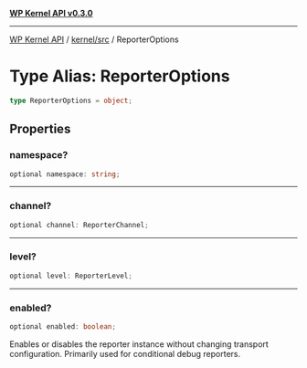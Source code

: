 [**WP Kernel API v0.3.0**](../../../README.md)

---

[WP Kernel API](../../../README.md) / [kernel/src](../README.md) / ReporterOptions

# Type Alias: ReporterOptions

```ts
type ReporterOptions = object;
```

## Properties

### namespace?

```ts
optional namespace: string;
```

---

### channel?

```ts
optional channel: ReporterChannel;
```

---

### level?

```ts
optional level: ReporterLevel;
```

---

### enabled?

```ts
optional enabled: boolean;
```

Enables or disables the reporter instance without changing transport configuration.
Primarily used for conditional debug reporters.
